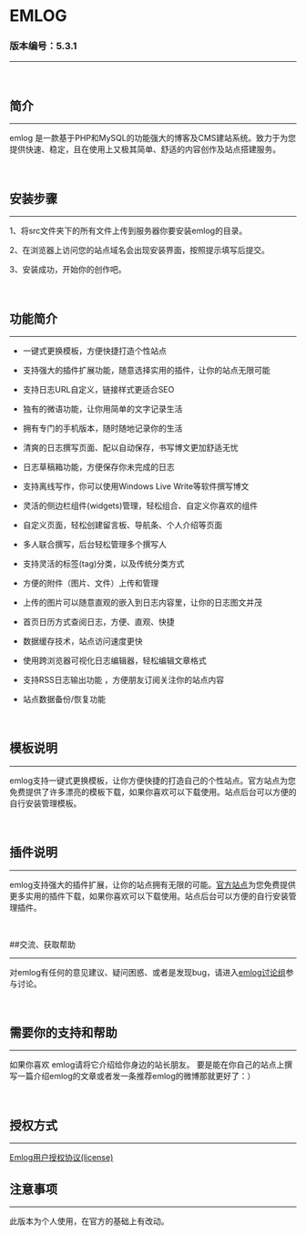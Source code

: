 # EMLOG

### 版本编号：5.3.1

****

&emsp;

## 简介

***

emlog 是一款基于PHP和MySQL的功能强大的博客及CMS建站系统。致力于为您提供快速、稳定，且在使用上又极其简单、舒适的内容创作及站点搭建服务。

&emsp;

## 安装步骤

***

1、将src文件夹下的所有文件上传到服务器你要安装emlog的目录。

2、在浏览器上访问您的站点域名会出现安装界面，按照提示填写后提交。

3、安装成功，开始你的创作吧。

&emsp;

## 功能简介

***

* 一键式更换模板，方便快捷打造个性站点

* 支持强大的插件扩展功能，随意选择实用的插件，让你的站点无限可能

* 支持日志URL自定义，链接样式更适合SEO

* 独有的微语功能，让你用简单的文字记录生活

* 拥有专门的手机版本，随时随地记录你的生活

* 清爽的日志撰写页面、配以自动保存，书写博文更加舒适无忧

* 日志草稿箱功能，方便保存你未完成的日志

* 支持离线写作，你可以使用Windows Live Write等软件撰写博文

* 灵活的侧边栏组件(widgets)管理，轻松组合、自定义你喜欢的组件

* 自定义页面，轻松创建留言板、导航条、个人介绍等页面

* 多人联合撰写，后台轻松管理多个撰写人

* 支持灵活的标签(tag)分类，以及传统分类方式

* 方便的附件（图片、文件）上传和管理

* 上传的图片可以随意直观的嵌入到日志内容里，让你的日志图文并茂

* 首页日历方式查阅日志，方便、直观、快捷

* 数据缓存技术，站点访问速度更快

* 使用跨浏览器可视化日志编辑器，轻松编辑文章格式

* 支持RSS日志输出功能 ，方便朋友订阅关注你的站点内容

* 站点数据备份/恢复功能

&emsp;

## 模板说明

***

emlog支持一键式更换模板，让你方便快捷的打造自己的个性站点。官方站点为您免费提供了许多漂亮的模板下载，如果你喜欢可以下载使用。站点后台可以方便的自行安装管理模板。

&emsp;

## 插件说明

***

emlog支持强大的插件扩展，让你的站点拥有无限的可能。[官方站点](http://www.emlog.net)为您免费提供更多实用的插件下载，如果你喜欢可以下载使用。站点后台可以方便的自行安装管理插件。

&emsp;

##交流、获取帮助

***

对emlog有任何的意见建议、疑问困惑、或者是发现bug，请进入[emlog讨论组](http://bbs.emlog.net)参与讨论。

&emsp;

## 需要你的支持和帮助

***

如果你喜欢 emlog请将它介绍给你身边的站长朋友。
要是能在你自己的站点上撰写一篇介绍emlog的文章或者发一条推荐emlog的微博那就更好了：）


&emsp;

## 授权方式

*** 

[Emlog用户授权协议(license)](http://www.emlog.net/license)

## 注意事项

***

此版本为个人使用，在官方的基础上有改动。
